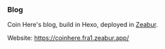 ### Blog

Coin Here's blog, build in Hexo, deployed in [Zeabur](https://zeabur.com/).

Website: <https://coinhere.fra1.zeabur.app/>
